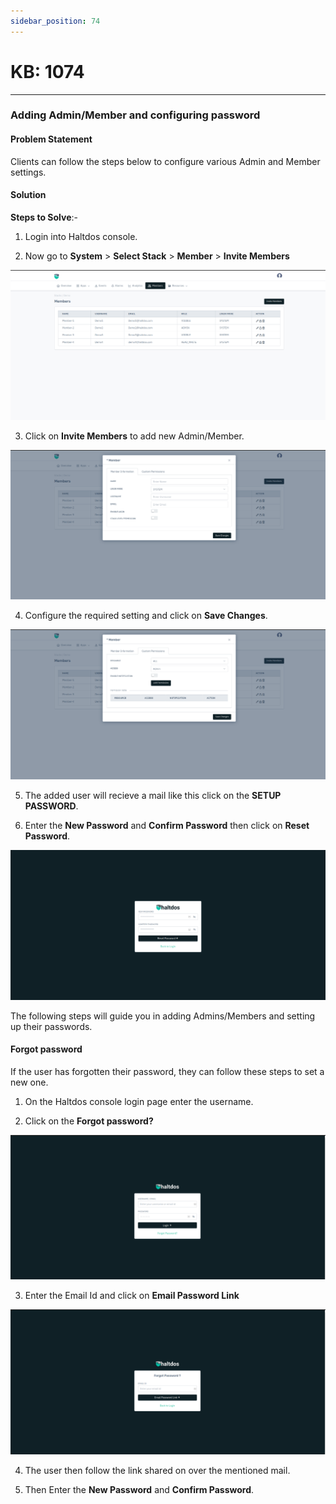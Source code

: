 ```yaml
---
sidebar_position: 74
---
```


# KB: 1074

---

### **Adding Admin/Member and configuring password**

#### **Problem Statement**

Clients can follow the steps below to configure various Admin and Member settings.

#### **Solution**

**Steps to Solve**:-

1. Login into Haltdos console.

2. Now go to **System** >  **Select Stack** > **Member** >  **Invite Members**

![kb-1009](/img/waf/v8/kb/password1.png)

3. Click on **Invite Members** to add new Admin/Member.

![kb-1009](/img/waf/v8/kb/password3.png)

4. Configure the required setting and click on **Save Changes**.

![kb-1009](/img/waf/v8/kb/password4.png)

5. The added user will recieve a mail like this click on the **SETUP PASSWORD**.

6. Enter the **New Password** and **Confirm Password** then click on **Reset Password**.

![kb-1009](/img/waf/v8/kb/password2.png)

The following steps will guide you in adding Admins/Members and setting up their passwords.

#### Forgot password

If the user has forgotten their password, they can follow these steps to set a new one.

1. On the Haltdos console login page enter the username.

2. Click on the **Forgot password?**

![kb-1009](/img/waf/v8/kb/password6.png)

3. Enter the Email Id and click on **Email Password Link** 

![kb-1009](/img/waf/v8/kb/password7.png)

4. The user then follow the link shared on over the mentioned mail.

5. Then Enter the **New Password** and **Confirm Password**.